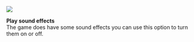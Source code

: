 [![](https://lohcdn.com/images/t_optionsaudio.jpg)](https://lohcdn.com/images/optionsaudio.jpg)

**Play sound effects**  
The game does have some sound effects you can use this option to turn them on or off.
